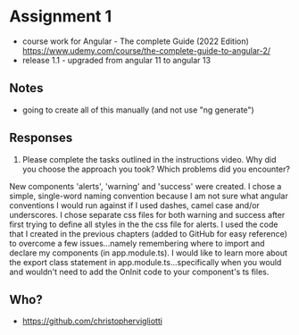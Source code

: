 # Assignment 1
- course work for Angular - The complete Guide (2022 Edition) https://www.udemy.com/course/the-complete-guide-to-angular-2/
- release 1.1 - upgraded from angular 11 to angular 13

## Notes
- going to create all of this manually (and not use "ng generate")

## Responses

1. Please complete the tasks outlined in the instructions video. Why did you choose the approach you took? Which problems did you encounter?

New components 'alerts', 'warning' and 'success' were created.  I chose a simple, single-word naming convention because I am not sure what angular conventions I would run against if I used dashes, camel case and/or underscores.  I chose separate css files for both warning and success after first trying to define all styles in the the css file for alerts.  I used the code that I created in the previous chapters (added to GitHub for easy reference) to overcome a few issues...namely remembering where to import and declare my components (in app.module.ts).  I would like to learn more about the export class statement in app.module.ts...specifically when you would and wouldn't need to add the OnInit code to your component's ts files.



## Who? 
- https://github.com/christophervigliotti
